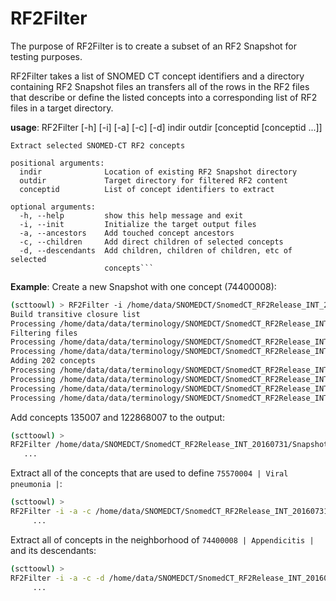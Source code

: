 # RF2Filter
The purpose of RF2Filter is to create a subset of an RF2 Snapshot for testing purposes.

RF2Filter takes a list of SNOMED CT concept identifiers and a directory containing RF2 Snapshot files an transfers all of the rows in the RF2 files that describe or define the listed concepts into a corresponding list of RF2 files in a target directory.


**usage**: RF2Filter [-h] [-i] [-a] [-c] [-d] indir outdir [conceptid [conceptid ...]]

```text
Extract selected SNOMED-CT RF2 concepts

positional arguments:
  indir              Location of existing RF2 Snapshot directory
  outdir             Target directory for filtered RF2 content
  conceptid          List of concept identifiers to extract

optional arguments:
  -h, --help         show this help message and exit
  -i, --init         Initialize the target output files
  -a, --ancestors    Add touched concept ancestors
  -c, --children     Add direct children of selected concepts
  -d, --descendants  Add children, children of children, etc of selected
                     concepts```
```

**Example**:
Create a new Snapshot with one concept (74400008):

```bash
(scttoowl) > RF2Filter -i /home/data/SNOMEDCT/SnomedCT_RF2Release_INT_20160731/Snapshot localsnapshot 74400008
Build transitive closure list
Processing /home/data/data/terminology/SNOMEDCT/SnomedCT_RF2Release_INT_20160731/Snapshot/Terminology/sct2_Relationship_Snapshot_INT_20160731.txt
Filtering files
Processing /home/data/data/terminology/SNOMEDCT/SnomedCT_RF2Release_INT_20160731/Snapshot/Terminology/sct2_Relationship_Snapshot_INT_20160731.txt
Processing /home/data/data/terminology/SNOMEDCT/SnomedCT_RF2Release_INT_20160731/Snapshot/Terminology/sct2_StatedRelationship_Snapshot_INT_20160731.txt
Adding 202 concepts
Processing /home/data/data/terminology/SNOMEDCT/SnomedCT_RF2Release_INT_20160731/Snapshot/Terminology/sct2_Concept_Snapshot_INT_20160731.txt
Processing /home/data/data/terminology/SNOMEDCT/SnomedCT_RF2Release_INT_20160731/Snapshot/Terminology/sct2_Description_Snapshot-en_INT_20160731.txt
Processing /home/data/data/terminology/SNOMEDCT/SnomedCT_RF2Release_INT_20160731/Snapshot/Terminology/sct2_TextDefinition_Snapshot-en_INT_20160731.txt
Processing /home/data/data/terminology/SNOMEDCT/SnomedCT_RF2Release_INT_20160731/Snapshot/Refset/Language/der2_cRefset_LanguageSnapshot-en_INT_20160731.txt
```

Add concepts 135007 and 122868007 to the output:

```bash
(scttoowl) >
RF2Filter /home/data/SNOMEDCT/SnomedCT_RF2Release_INT_20160731/Snapshot /home/data/test/Snapshot localsnapshot 135007 122868007
   ...
```

Extract all of the concepts that are used to define `75570004 | Viral pneumonia |`:

```bash
(scttoowl) >
RF2Filter -i -a -c /home/data/SNOMEDCT/SnomedCT_RF2Release_INT_20160731/Snapshot pheumoniaSnapshot 75570004
     ...
``` 

Extract all of concepts in the neighborhood of `74400008 | Appendicitis |` and its descendants:

```bash
(scttoowl) >
RF2Filter -i -a -c -d /home/data/SNOMEDCT/SnomedCT_RF2Release_INT_20160731/Snapshot appendicitisSnapshot 74400008 
     ...
``` 